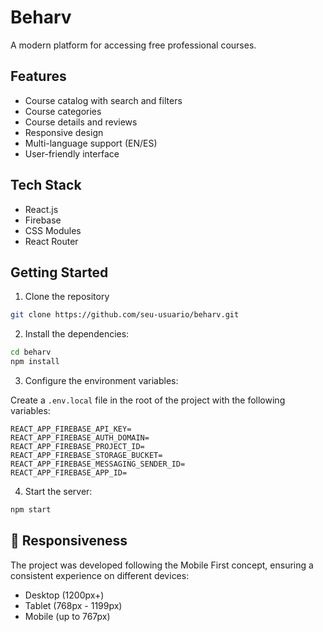 # Beharv 

A modern platform for accessing free professional courses.

## Features

- Course catalog with search and filters
- Course categories
- Course details and reviews
- Responsive design
- Multi-language support (EN/ES)
- User-friendly interface

## Tech Stack

- React.js
- Firebase
- CSS Modules
- React Router

## Getting Started

1. Clone the repository

```bash
git clone https://github.com/seu-usuario/beharv.git
```

2. Install the dependencies:

```bash
cd beharv
npm install
```


3. Configure the environment variables: 

Create a `.env.local` file in the root of the project with the following variables:

```
REACT_APP_FIREBASE_API_KEY=
REACT_APP_FIREBASE_AUTH_DOMAIN=
REACT_APP_FIREBASE_PROJECT_ID=
REACT_APP_FIREBASE_STORAGE_BUCKET=
REACT_APP_FIREBASE_MESSAGING_SENDER_ID=
REACT_APP_FIREBASE_APP_ID=
```

4. Start the server:

```bash
npm start
```


## 📱 Responsiveness

The project was developed following the Mobile First concept, ensuring a consistent experience on different devices:
- Desktop (1200px+)
- Tablet (768px - 1199px)
- Mobile (up to 767px)


